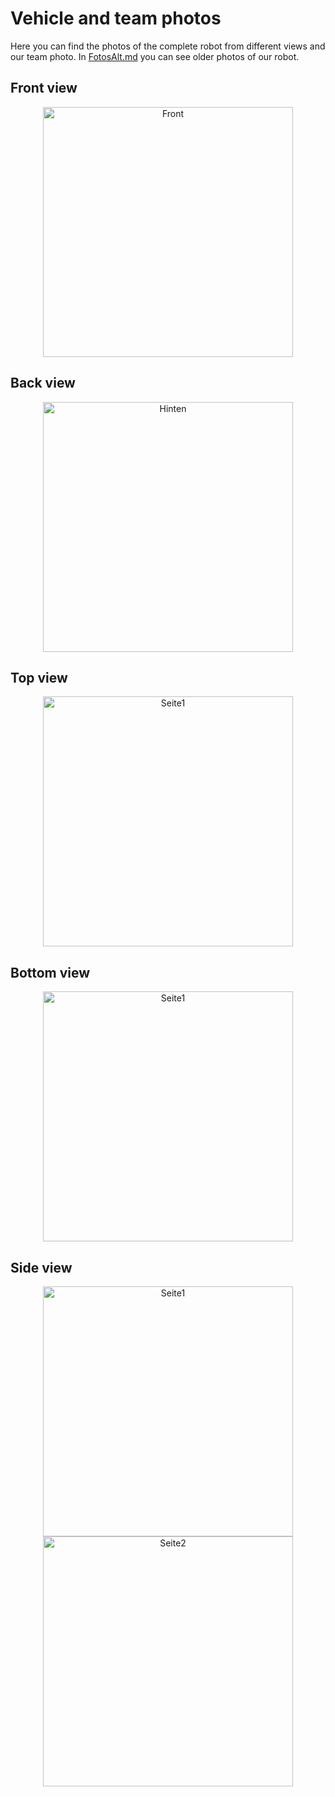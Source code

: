 # Vehicle and team photos
Here you can find the photos of the complete robot from different views and our team photo. In [FotosAlt.md](PhotosAlt.md) you can see older photos of our robot.
## Front view

<p align="center">
  <img src="F.jpg" alt="Front" width="400" />
</p>

## Back view

<p align="center">
  <img src="H.jpg" alt="Hinten" width="400" />
</p>

## Top view

<p align="center">
  <img src="O.jpg" alt="Seite1" width="400" />
</p>

## Bottom view

<p align="center">
  <img src="U.jpg" alt="Seite1" width="400" />
</p>

## Side view

<p align="center">
  <img src="R.jpg" alt="Seite1" width="400" />
  <img src="L.jpg" alt="Seite2" width="400" />
</p>


